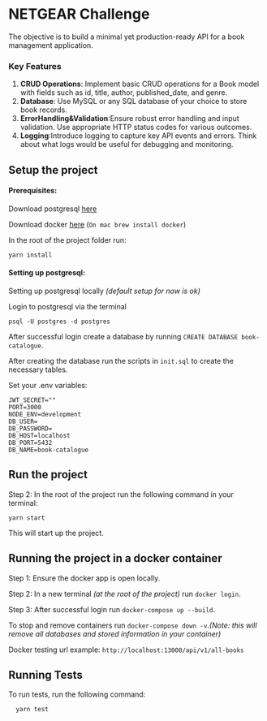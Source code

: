 
# NETGEAR Challenge

The objective is to build a minimal yet production-ready API for a book management application.

### Key Features
1. __CRUD Operations__: Implement basic CRUD operations for a Book model with fields such as id, title, author, published_date, and genre.
2. __Database__: Use MySQL or any SQL database of your choice to store book records.
3. __ErrorHandling&Validation__:Ensure robust error handling and input validation. Use appropriate HTTP status codes for various outcomes.
4. __Logging__:Introduce logging to capture key API events and errors. Think about what logs would be useful for debugging and monitoring.



## Setup the project

#### Prerequisites:

Download postgresql [here](https://www.postgresql.org/download/)

Download docker [here](https://www.docker.com/pricing/) (```On mac brew install docker```)


In the root of the project folder run:
```
yarn install
```

#### Setting up postgresql:
Setting up postgresql locally _(default setup for now is ok)_

Login to postgresql via the terminal
```
psql -U postgres -d postgres
```
After successful login create a database by running ```CREATE DATABASE book-catalogue```.

After creating the database run the scripts in ```init.sql``` to create the necessary tables.

Set your .env variables:
```
JWT_SECRET=""
PORT=3000
NODE_ENV=development
DB_USER=
DB_PASSWORD=
DB_HOST=localhost
DB_PORT=5432
DB_NAME=book-catalogue

```



## Run the project


Step 2:
In the root of the project run the following command in your terminal:
```
yarn start
```
This will start up the project.


## Running the project in a docker container

Step 1: Ensure the docker app is open locally.

Step 2: In a new terminal _(at the root of the project)_ run ```docker login```.

Step 3: After successful login run ```docker-compose up --build```.

To stop and remove containers run ```docker-compose down -v```._(Note: this will remove all databases and stored information in your container)_

Docker testing url example: ```http://localhost:13000/api/v1/all-books```


## Running Tests

To run tests, run the following command:

```
  yarn test
```

